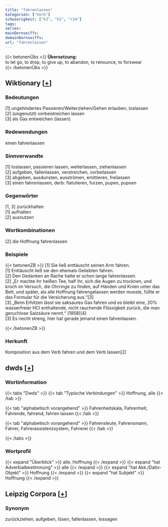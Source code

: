 ```yaml
---
title: "fahrenlassen"
kategorien: ["Verb"]
schwierigkeit: ["k3", "h2", "r24"]
tags:
series:
mainDornseiffs:
domainDornseiffs:
url: "fahrenlassen"
---
```


{{< betonenÜbs >}}
**Übersetzung:**  
to let go, to drop, to give up, to abandon, to renounce, to forswear  
{{< /betonenÜbs >}}

## Wiktionary [[+](https://de.wiktionary.org/wiki/fahrenlassen)]

### Bedeutungen
[1] ungehindertes Passieren/Weiterziehen/Gehen erlauben, loslassen  
[2] (ungenutzt) vorbeistreichen lassen  
[3] als Gas entweichen (lassen)  

### Redewendungen
einen fahrenlassen  

### Sinnverwandte
[1] loslassen, passieren lassen, weiterlassen, ziehenlassen  
[2] aufgeben, fallenlassen, verstreichen, vorbeilassen  
[3] abgeben, ausdunsten, ausströmen, emittieren, freilassen  
[3] einen fahrenlassen, derb: flatulieren, furzen, pupen, pupsen  

### Gegenwörter
[1, 3] zurückhalten  
[1] aufhalten  
[2] ausnutzen  

### Wortkombinationen
[2] die Hoffnung fahrenlassen  

### Beispiele
{{< betonenZB >}}
[1] Sie ließ enttäuscht seinen Arm fahren.  
[1] Enttäuscht ließ sie den ehemals Geliebten fahren.  
[2] Den Gedanken an Rache hatte er schon lange fahrenlassen.  
[2] „Er machte ihr heißen Tee, half ihr, sich die Augen zu trocknen, und kroch im Versuch, die Ohrringe zu finden, auf Händen und Knien unter das Bett, und später, als alle Hoffnung fahrengelassen werden musste, füllte er das Formular für die Versicherung aus.“[3]  
[3] „Beim Erhitzen lässt sie saksaures Gas fahren und es bleibt eine, 20% wasserfreier HCl enthaltende, nicht rauchende Flüssigkeit zurück, die man geruchlose Salzsäure nennt.“ (1858)[4]  
[3] Es riecht streng, hier hat gerade jemand einen fahrenlassen.  

{{< /betonenZB >}}
### Herkunft
Komposition aus dem Verb fahren und dem Verb lassen[2]  



## dwds [[+](https://www.dwds.de/wb/fahrenlassen)]

### Wortinformation
{{< tabs "Dwds" >}}
{{< tab "Typische Verbindungen" >}}
Hoffnung, alle
{{< /tab >}}

{{< tab "alphabetisch vorangehend" >}}
Fahrenheitskala, Fahrenheit, Fahrende, fahrend, fahren lassen
{{< /tab >}}

{{< tab "alphabetisch vorangehend" >}}
Fahrensleute, Fahrensmann, Fahrer, Fahrerassistenzsystem, Fahrerei
{{< /tab >}}

{{< /tabs >}}

### Wortprofil
{{< expand "Überblick" >}} alle, Hoffnung {{< /expand >}}
{{< expand "hat Adverbialbestimmung" >}} alle {{< /expand >}}
{{< expand "hat Akk./Dativ-Objekt" >}} Hoffnung {{< /expand >}}
{{< expand "hat Subjekt" >}} Hoffnung {{< /expand >}}

## Leipzig Corpora [[+](https://corpora.uni-leipzig.de/en/res?word=fahrenlassen&corpusId=deu_newscrawl-public_2018)]


### Synonym
zurückziehen, aufgeben, lösen, fallenlassen, lossagen

